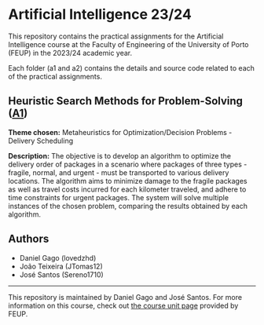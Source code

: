 # Artificial Intelligence 23/24

This repository contains the practical assignments for the Artificial Intelligence course at the Faculty of Engineering of the University of Porto (FEUP) in the 2023/24 academic year. 

Each folder (a1 and a2) contains the details and source code related to each of the practical assignments.

## Heuristic Search Methods for Problem-Solving ([A1](a1))

**Theme chosen:** Metaheuristics for Optimization/Decision Problems - Delivery Scheduling

**Description:** The objective is to develop an algorithm to optimize the delivery order of packages in a scenario where packages of three types - fragile, normal, and urgent - must be transported to various delivery locations. The algorithm aims to minimize damage to the fragile packages as well as travel costs incurred for each kilometer traveled, and adhere to time constraints for urgent packages. The system will solve multiple instances of the chosen problem, comparing the results obtained by each algorithm.

## Authors

- Daniel Gago (lovedzhd)
- João Teixeira (JTomas12)
- José Santos (Sereno1710)

---

This repository is maintained by Daniel Gago and José Santos. For more information on this course, check out [the course unit page](https://sigarra.up.pt/feup/pt/ucurr_geral.ficha_uc_view?pv_ocorrencia_id=520329) provided by FEUP.
